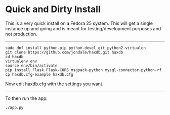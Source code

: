 # Quick and Dirty Install

This is a very quick install on a Fedora 25 system.  This will get a single
instance up and going and is meant for testing/development purposes and not
production.

---

```
sudo dnf install python-pip python-devel git python2-virtualen
git clone https://github.com/jondale/haxdb.git haxdb
cd haxdb
virtualenv env
source env/bin/activate
pip install Flask Flask-CORS msgpack-python mysql-connector-python-rf
cp haxdb.cfg-example haxdb.cfg
```
Now edit haxdb.cfg with the settings you want.  

---

To then run the app:
```
./app.py
```
